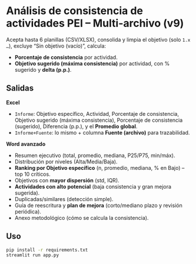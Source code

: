 # Análisis de consistencia de actividades PEI – Multi-archivo (v9)

Acepta hasta 6 planillas (CSV/XLSX), consolida y limpia el objetivo (solo `1.x …`), excluye “Sin objetivo (vacío)”, calcula:

- **Porcentaje de consistencia** por actividad.
- **Objetivo sugerido (máxima consistencia)** por actividad, con % sugerido y **delta (p.p.)**.

## Salidas
**Excel**
- `Informe`: Objetivo específico, Actividad, Porcentaje de consistencia, Objetivo sugerido (máxima consistencia),
  Porcentaje de consistencia (sugerido), Diferencia (p.p.), y el **Promedio global**.
- `Informe+Fuente`: lo mismo + columna **Fuente (archivo)** para trazabilidad.

**Word avanzado**
- Resumen ejecutivo (total, promedio, mediana, P25/P75, min/máx).
- Distribución por niveles (Alta/Media/Baja).
- **Ranking por Objetivo específico** (n, promedio, mediana, % en Bajo) – top 10 críticos.
- Objetivos con **mayor dispersión** (std, IQR).
- **Actividades con alto potencial** (baja consistencia y gran mejora sugerida).
- Duplicadas/similares (detección simple).
- Guía de reescritura y **plan de mejora** (corto/mediano plazo y revisión periódica).
- Anexo metodológico (cómo se calcula la consistencia).

## Uso
```bash
pip install -r requirements.txt
streamlit run app.py
